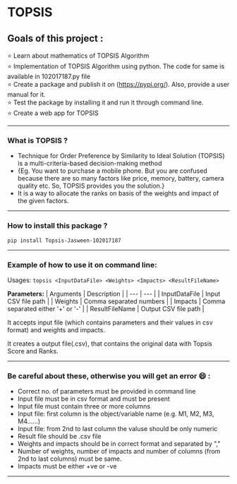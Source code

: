 # TOPSIS

## Goals of this project :
:star: Learn about mathematics of TOPSIS Algorithm
<br>
:star: Implementation of TOPSIS Algorithm using python. The code for same is available in 102017187.py file
<br>
:star: Create a package and publish it on (https://pypi.org/). Also, provide a user manual for it.
<br>
:star: Test the package by installing it and run it through command line.
<br>
:star: Create a web app for TOPSIS
<br>

-------------------------

### What is TOPSIS ? 
- Technique for Order Preference by Similarity to Ideal Solution (TOPSIS) is a multi-criteria-based decision-making method 
- {Eg. You want to purchase a mobile phone. But you are confused because there are so many factors like price, memory, battery, camera quality etc. So, TOPSIS provides you the solution.} 
- It is a way to allocate the ranks on basis of the weights and impact of the given factors.

-------------------------

### How to install this package ?
`pip install Topsis-Jasween-102017187`

-------------------------

### Example of how to use it on command line:
Usages: `topsis <InputDataFile> <Weights> <Impacts> <ResultFileName>`

**Parameters:**
| Arguments | Description |
| --- | --- |
| InputDataFile | Input CSV file path |
| Weights | Comma separated numbers |
| Impacts | Comma separated either '+' or '-' |
| ResultFileName | Output CSV file path |

It accepts input file (which contains parameters and their values in csv format) and weights and impacts.

It creates a output file(.csv), that contains the original data with Topsis Score and Ranks.

-------------------------

### Be careful about these, otherwise you will get an error :smile: :
- Correct no. of parameters must be provided in command line
- Input file must be in csv format and must be present
- Input file must contain three or more columns
- Input file: first column is the object/variable name (e.g. M1, M2, M3, M4…...)
- Input file: from 2nd to last column the valuse should be only numeric
- Result file should be .csv file
- Weights and impacts should be in correct format and separated by ","
- Number of weights, number of impacts and number of columns (from 2nd to last columns) must be same.
- Impacts must be either +ve or -ve

-------------------------



